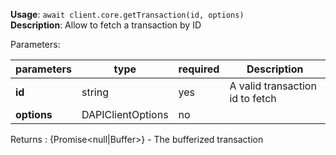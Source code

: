 **Usage**: `await client.core.getTransaction(id, options)`  
**Description**: Allow to fetch a transaction by ID

Parameters:

| parameters                | type                | required       | Description                                                                                      |
|---------------------------|---------------------|----------------| ------------------------------------------------------------------------------------------------ |
| **id**                    | string              | yes            | A valid transaction id to fetch  |
| **options**               | DAPIClientOptions   | no             |  |

Returns : {Promise<null|Buffer>} - The bufferized transaction
